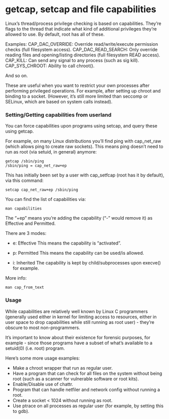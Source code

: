 # getcap, setcap and file capabilities

Linux’s thread/process privilege checking is based on capabilities. They’re flags to the thread that indicate what kind of additional privileges they’re allowed to use. By default, root has all of these.

Examples:
CAP_DAC_OVERRIDE:
 	Override read/write/execute permission checks (full filesystem access).
CAP_DAC_READ_SEARCH:
 	Only override reading files and opening/listing directories (full filesystem READ access).
CAP_KILL:	Can send any signal to any process (such as sig kill).
CAP_SYS_CHROOT:	Ability to call chroot().

And so on.

These are useful when you want to restrict your own processes after performing privileged operations. For example, after setting up chroot and binding to a socket. (However, it’s still more limited than seccomp or SELinux, which are based on system calls instead).

### Setting/Getting capabilities from userland
You can force capabilities upon programs using setcap, and query these using getcap.

For example, on many Linux distributions you’ll find ping with cap_net_raw (which allows ping to create raw sockets). This means ping doesn’t need to run as root (via setuid, in general) anymore:
```
getcap /sbin/ping
/sbin/ping = cap_net_raw+ep
```

This has initially been set by a user with cap_setfcap (root has it by default), via this command:
```
setcap cap_net_raw+ep /sbin/ping
```
You can find the list of capabilities via:
```
man capabilities
```

The “+ep” means you’re adding the capability (“-” would remove it) as Effective and Permitted.

There are 3 modes:

* e: Effective
This means the capability is “activated”.

* p: Permitted
This means the capability can be used/is allowed.

* i: Inherited
The capability is kept by child/subprocesses upon execve() for example.

More info:
```
man cap_from_text
```

### Usage
While capabilities are relatively well known by Linux C programmers (generally used either in kernel for limiting access to resources, either in user space to drop capabilities while still running as root user) - they’re obscure to most non-programmers.

It’s important to know about their existence for forensic purposes, for example - since those programs have a subset of what’s available to a setuid(0) (i.e. root) program.

Here’s some more usage examples:

* Make a chroot wrapper that run as regular user.
* Have a program that can check for all files on the system without being root (such as a scanner for vulnerable software or root kits).
* Enable/Disable use of chattr.
* Program that can handle netfiler and network config without running a root.
* Create a socket < 1024 without running as root.
* Use ptrace on all processes as regular user (for example, by setting this to gdb).
